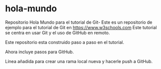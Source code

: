 # hola-mundo

Repositorio Hola Mundo para el tutorial de Git-
Este es un repositorio de ejemplo para el tutorial de Git en <https://www.w3schools.com>
Este tutorial se centra en usar Git y el uso de GitHub en remoto.

Este repositorio esta construido paso a paso en el tutorial.

Ahora incluye pasos para GitHub.

Línea añadida para crear una rama local nueva y hacerle push a GitHub.
